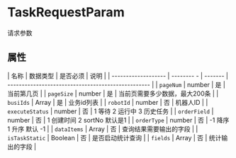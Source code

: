 # TaskRequestParam

请求参数

## 属性

| 名称                | 数据类型    | 是否必须 | 说明                                               | 
| ------------------- | -------- - | ------- | -------------------------------------------------- |
| `pageNum`           | number     | 是      | 当前第几页                                          |
| `pageSize`          | number     | 是      | 当前页需要多少数据，最大200条                         |
| `busiIds`           | Array      | 是      | 业务id列表                                          |
| `robotId`           | number     | 否      | 机器人ID                                            |
| `executeStatus`     | number     | 否      | 1 等待 2 运行中 3 历史任务                           |
| `orderField`        | number     | 否      | 1 创建时间 2 sortNo 默认是1                          |
| `orderType`         | number     | 否      | -1 降序 1 升序 默认 -1                               |
| `dataItems`         | Array      | 否      | 查询结果需要输出的字段                                |
| `isTaskStatic`      | Boolean    | 否      | 是否启动统计查询                                     |
| `fields`            | Array      | 否      | 统计输出的字段                                       |



